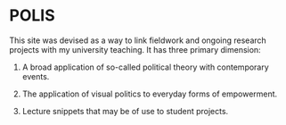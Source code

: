 # POLIS
This site was devised as a way to link fieldwork and ongoing research projects with my university teaching. It has three primary dimension:

1. A broad application of so-called political theory with contemporary events.

2. The application of visual politics to everyday forms of empowerment.

3. Lecture snippets that may be of use to student projects. 
